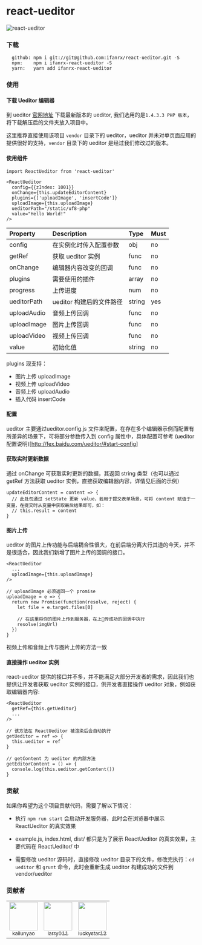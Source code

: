 # react-ueditor
![react-ueditor](https://cloud-minapp-1131.cloud.ifanrusercontent.com/1eGmM9tnLMPCRifj.png)

### 下载
```
  github: npm i git://git@github.com:ifanrx/react-ueditor.git -S
  npm:    npm i ifanrx-react-ueditor -S
  yarn:   yarn add ifanrx-react-ueditor
```

### 使用
#### 下载 Ueditor 编辑器
到 ueditor [官网地址](http://ueditor.baidu.com/website/download.html) 下载最新版本的 ueditor, 我们选用的是`1.4.3.3 PHP 版本`，将下载解压后的文件夹放入项目中。

这里推荐直接使用该项目 `vendor` 目录下的 ueditor，ueditor 并未对单页面应用的提供很好的支持，`vendor` 目录下的 ueditor 是经过我们修改过的版本。

#### 使用组件
```
import ReactUeditor from 'react-ueditor'

<ReactUeditor
  config={{zIndex: 1001}}
  onChange={this.updateEditorContent}
  plugins={['uploadImage', 'insertCode']}
  uploadImage={this.uploadImage}
  ueditorPath="/static/uf8-php"
  value="Hello World!"
/>
```

Property    | Description           | Type   | Must
:---------- | :-------------------- | :----- | :------
config      | 在实例化时传入配置参数    | obj   | no
getRef      | 获取 ueditor 实例       | func  | no
onChange    | 编辑器内容改变的回调      | func  | no
plugins     | 需要使用的插件           | array | no
progress    | 上传进度                | num   | no
ueditorPath | ueditor 构建后的文件路径 | string | yes
uploadAudio | 音频上传回调             | func  | no
uploadImage | 图片上传回调             | func  | no
uploadVideo | 视频上传回调             | func  | no
value       | 初始化值                | string | no

plugins 现支持：
- 图片上传 uploadImage
- 视频上传 uploadVideo
- 音频上传 uploadAudio
- 插入代码 insertCode

#### 配置
ueditor 主要通过ueditor.config.js 文件来配置，在存在多个编辑器示例而配置有所差异的场景下，可将部分参数传入到 config 属性中，具体配置可参考 (ueditor 配置说明)[http://fex.baidu.com/ueditor/#start-config]


#### 获取实时更新数据
通过 onChange 可获取实时更新的数据，其返回 string 类型（也可以通过 getRef 方法获取 ueditor 实例，直接获取编辑器内容，详情见后面的示例）

```
updateEditorContent = content => {
  // 此处勿通过 setState 更新 value，若用于提交表单场景，可将 content 赋值于一变量，在提交时从变量中获取最后结果即可，如：
  // this.result = content
}
```

#### 图片上传
ueditor 的图片上传功能与后端耦合性很大，在前后端分离大行其道的今天，并不是很适合，因此我们新增了图片上传的回调的接口。

```
<ReactUeditor
  ...
  uploadImage={this.uploadImage}
/>

// uploadImage 必须返回一个 promise
uploadImage = e => {
  return new Promise(function(resolve, reject) {
    let file = e.target.files[0]

    // 在这里将你的图片上传到服务器，在上传成功的回调中执行
    resolve(imgUrl)
  })
}
```
视频上传和音频上传与图片上传的方法一致

#### 直接操作 ueditor 实例
react-ueditor 提供的接口并不多，并不能满足大部分开发者的需求，因此我们也提供让开发者获取 ueditor 实例的接口，供开发者直接操作 ueditor 对象，例如获取编辑器内容:

```
<ReactUeditor
  getRef={this.getUeditor}
  ...
/>

// 该方法在 ReactUeditor 被渲染后会自动执行
getUeditor = ref => {
  this.ueditor = ref
}

// getContent 为 ueditor 的内部方法
getEditorContent = () => {
  console.log(this.ueditor.getContent())
}
```

### 贡献
如果你希望为这个项目贡献代码，需要了解以下情况：

- 执行 `npm run start` 会启动开发服务器，此时会在浏览器中展示 ReactUeditor 的真实效果

- example.js, index.html, dist/ 都只是为了展示 ReactUeditor 的真实效果，主要代码在 ReactUeditor/ 中

- 需要修改 ueditor 源码时，直接修改 ueditor 目录下的文件，修改完执行：`cd ueditor` 和 `grunt` 命令，此时会重新生成 ueditor 构建成功的文件到 vendor/ueditor


### 贡献者

<table>
  <tbody>
    <tr>
      <td align="center" valign="top" >
        <a href="https://github.com/yaokailun">
          <img src="https://avatars2.githubusercontent.com/u/11460856" width="75px" height="75px"><br/>
          <sub>kailunyao</sub>
        </a>
      </td>
      <td align="center" valign="top" >
        <a href="https://github.com/larry011">
          <img src="https://avatars1.githubusercontent.com/u/10259971" width="75px" height="75px"><br/>
          <sub>larry011</sub>
        </a>
      </td>
      <td align="center" valign="top">
        <a href="https://github.com/luckystar12">
          <img src="https://avatars2.githubusercontent.com/u/16440931" width="75px" height="75px"><br/>
          <sub>luckystar12</sub>
        </a>
      </td>
    </tr>
  </tbody>
</table>